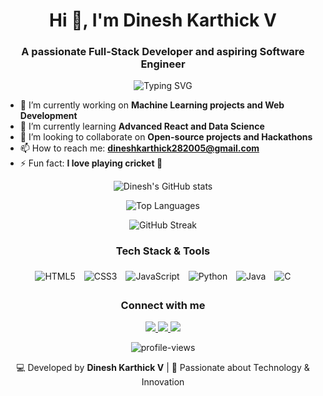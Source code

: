 <!-- Header Section -->
<h1 align="center">Hi 👋, I'm Dinesh Karthick V</h1>
<h3 align="center">A passionate Full-Stack Developer and aspiring Software Engineer</h3>

<!-- Typing SVG -->
<p align="center">
  <img src="https://readme-typing-svg.demolab.com?font=Fira+Code&weight=600&size=24&duration=3000&pause=500&color=00FFAF&center=true&vCenter=true&width=450&lines=Full-Stack+Developer;Machine+Learning+Enthusiast;Lifelong+Learner;Open+to+Opportunities!" alt="Typing SVG" />
</p>

<!-- About Me Section -->
- 🔭 I’m currently working on **Machine Learning projects and Web Development**
- 🌱 I’m currently learning **Advanced React and Data Science**
- 👯 I’m looking to collaborate on **Open-source projects and Hackathons**
- 📫 How to reach me: **dineshkarthick282005@gmail.com**
- ⚡ Fun fact: **I love playing cricket 🏏**

<!-- GitHub Stats Section -->
<p align="center">
  <img src="https://github-readme-stats.vercel.app/api?username=Dinesh-Karthick&show_icons=true&theme=radical" alt="Dinesh's GitHub stats" />
</p>

<!-- Top Languages Section -->
<p align="center">
  <img src="https://github-readme-stats.vercel.app/api/top-langs/?username=Dinesh-Karthick&layout=compact&theme=radical" alt="Top Languages" />
</p>

<!-- GitHub Streak Section -->
<p align="center">
  <img src="https://github-readme-streak-stats.herokuapp.com/?user=Dinesh-Karthick&theme=radical" alt="GitHub Streak" />
</p>

<!-- Skills Section -->
<h3 align="center">Tech Stack & Tools</h3>
<p align="center">
  <img src="https://img.shields.io/badge/HTML5-E34F26?style=for-the-badge&logo=html5&logoColor=white" alt="HTML5" style="margin: 5px;" />
  <img src="https://img.shields.io/badge/CSS3-1572B6?style=for-the-badge&logo=css3&logoColor=white" alt="CSS3" style="margin: 5px;" />
  <img src="https://img.shields.io/badge/JavaScript-F7DF1E?style=for-the-badge&logo=javascript&logoColor=black" alt="JavaScript" style="margin: 5px;" />
  <img src="https://img.shields.io/badge/Python-3776AB?style=for-the-badge&logo=python&logoColor=white" alt="Python" style="margin: 5px;" />
  <img src="https://img.shields.io/badge/Java-ED8B00?style=for-the-badge&logo=java&logoColor=white" alt="Java" style="margin: 5px;" />
  <img src="https://img.shields.io/badge/C-00599C?style=for-the-badge&logo=c&logoColor=white" alt="C" style="margin: 5px;" />
</p>

<!-- Connect With Me Section -->
<h3 align="center">Connect with me</h3>
<p align="center">
  <a href="https://www.linkedin.com/in/dinesh-karthick-v-6b073a28b/" target="_blank">
    <img src="https://img.shields.io/badge/LinkedIn-0077B5?style=for-the-badge&logo=linkedin&logoColor=white" />
  </a>
  <a href="mailto:dineshkarthick282005@gmail.com" target="_blank">
    <img src="https://img.shields.io/badge/Email-D14836?style=for-the-badge&logo=gmail&logoColor=white" />
  </a>
  <a href="https://github.com/dineshkarthick5025" target="_blank">
    <img src="https://img.shields.io/badge/GitHub-100000?style=for-the-badge&logo=github&logoColor=white" />
  </a>
</p>

<!-- Profile Views Counter -->
<p align="center">
  <img src="https://komarev.com/ghpvc/?username=Dinesh-Karthick&label=Profile%20views&color=0e75b6&style=flat" alt="profile-views" />
</p>

<!-- Footer Section -->
<p align="center">
  💻 Developed by <b>Dinesh Karthick V</b> | 💖 Passionate about Technology & Innovation
</p>

<style>
  img[alt^="HTML5"], img[alt^="CSS3"], img[alt^="JavaScript"], img[alt^="Python"], img[alt^="Java"], img[alt^="C"] {
    transition: transform 0.3s ease;
  }
  img[alt^="HTML5"]:hover, img[alt^="CSS3"]:hover, img[alt^="JavaScript"]:hover, img[alt^="Python"]:hover, img[alt^="Java"]:hover, img[alt^="C"]:hover {
    transform: scale(1.1);
  }
</style>


